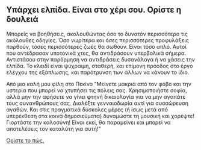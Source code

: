 ## Υπάρχει ελπίδα. Είναι στο χέρι σου. Ορίστε η δουλειά

Μπορείς να βοηθήσεις, ακολουθώντας όσο το δυνατόν περισσότερο τις ακόλουθες οδηγίες. Όσο νωρίτερα και όσες περισσότερες προφυλάξεις παρθούν, τόσες περισσότερες ζωές θα σωθούν. Είναι τόσο απλό. Αυτοί που αντέδρασαν υποτονικά χτες, θα αντιδράσουν υπερβολικά σήμερα. Αντιστάσου στην παρόρμηση να αντιδράσεις δυσανάλογα ή να χάσεις την ελπίδα. Το κλειδί είναι ψύχραιμη, 
σταθερή, και επίμονη πρόοδος στο έργο ελέγχου της εξάπλωσης, και παρότρυνση των άλλων να κάνουν το ίδιο.

Από μια καλή μου φίλη στο Πεκίνο "Μείνετε μακριά από τον φόβο και την υστερία που μπορεί να χτυπήσει τις πόλεις σας. Χρησιμοποιήστε σοφία, αλλά μην την αφήσετε να γίνει φτηνή δικαιολογία για να μην αγαπάτε τους συνανθρώπους σας. Διαλέξτε γενναιοδωρία αντί για συσσώρευση αγαθών. Και στις πραγματικά δύσκολες μέρες (ή ίσως μετά από υπερέκθεση στα κοινά δημοσιεύματα) δυναμώστε τη μουσική και χορέψτε! Γιορτάστε την καλοσύνη! Είναι εκεί, θα παραμείνει και μπορεί να αποτελέσεις τον καταλύτη για αυτή!"

[Ορίστε το πώς.](/act-and-prepare/)
